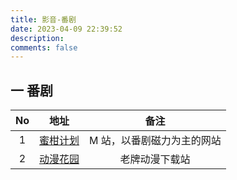 ```yaml
---
title: 影音-番剧
date: 2023-04-09 22:39:52
description: 
comments: false
---
```


## 一 番剧

|  No  |                地址                |            备注            |
| :--: | :--------------------------------: | :------------------------: |
|  1   |  [蜜柑计划](https://mikanani.me/)  | M 站，以番剧磁力为主的网站 |
|  2   | [动漫花园](https://dmhy.b168.net/) |       老牌动漫下载站       |

